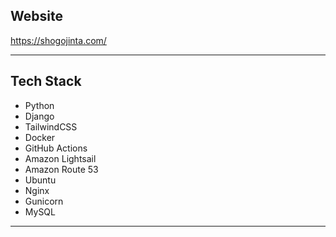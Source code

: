 ## Website
https://shogojinta.com/

---

## Tech Stack

- Python
- Django
- TailwindCSS
- Docker
- GitHub Actions
- Amazon Lightsail
- Amazon Route 53
- Ubuntu
- Nginx
- Gunicorn
- MySQL

---